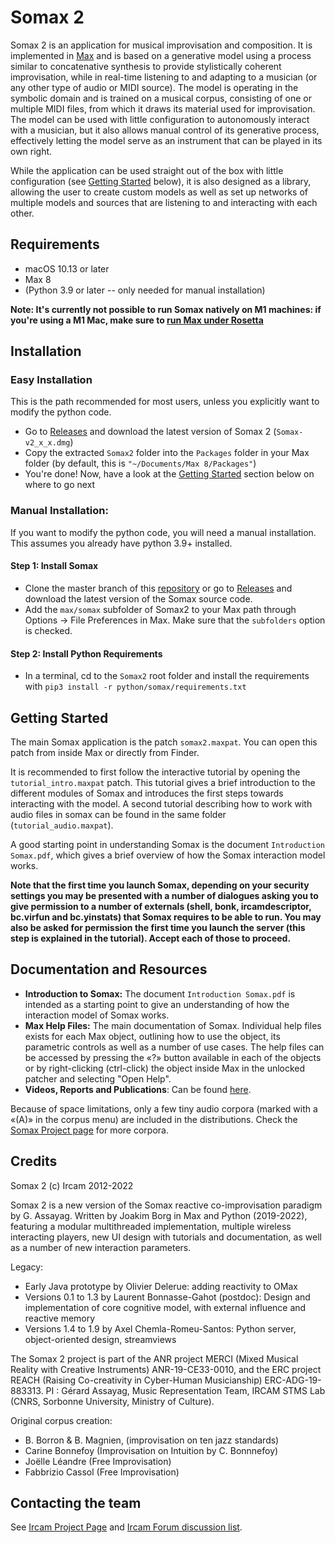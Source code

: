 # Somax 2
Somax 2 is an application for musical improvisation and composition. It is implemented in [Max](https://cycling74.com/products/max/) and is based on a generative model using a process similar to concatenative synthesis to provide stylistically coherent improvisation, while in real-time listening to and adapting to a musician (or any other type of audio or MIDI source). The model is operating in the symbolic domain and is trained on a musical corpus, consisting of one or multiple MIDI files, from which it draws its material used for improvisation. The model can be used with little configuration to autonomously interact with a musician, but it also allows manual control of its generative process, effectively letting the model serve as an instrument that can be played in its own right.

While the application can be used straight out of the box with little configuration (see [Getting Started](#Getting-started) below), it is also designed as a library, allowing the user to create custom models as well as set up networks of multiple models and sources that are listening to and interacting with each other.

## Requirements

* macOS 10.13 or later 
* Max 8
* (Python 3.9 or later -- only needed for manual installation)

**Note: It's currently not possible to run Somax natively on M1 machines: if you're using a M1 Mac, make sure to [run Max under Rosetta](https://docs.cycling74.com/max8/vignettes/apple_arm64)** 

## Installation

### Easy Installation

This is the path recommended for most users, unless you explicitly want to modify the python code.

* Go to [Releases](https://github.com/DYCI2/Somax2/releases) and download the latest version of Somax 2 (`Somax-v2_x_x.dmg`)
* Copy the extracted `Somax2` folder  into the `Packages` folder in your Max folder (by default, this is `"~/Documents/Max 8/Packages"`)
* You're done! Now, have a look at the [Getting Started](#getting-started) section below on where to go next


### Manual Installation:
If you want to modify the python code, you will need a manual installation. This assumes you already have python 3.9+ installed.

#### Step 1: Install Somax

* Clone the master branch of this [repository](https://github.com/DYCI2/Somax2) or go to [Releases](https://github.com/DYCI2/Somax2/releases) and download the latest version of the Somax source code.
* Add the `max/somax` subfolder of Somax2 to your Max path through Options -> File Preferences in Max. Make sure that the `subfolders` option is checked.

#### Step 2: Install Python Requirements 

* In a terminal, cd to the `Somax2` root folder and install the requirements with `pip3 install -r python/somax/requirements.txt`

## Getting Started
The main Somax application is the patch `somax2.maxpat`. You can open this patch from inside Max or directly from Finder. 

It is recommended to first follow the interactive tutorial by opening the `tutorial_intro.maxpat` patch. This tutorial gives a brief introduction to the different modules of Somax and introduces the first steps towards interacting with the model. A second tutorial describing how to work with audio files in somax can be found in the same folder (`tutorial_audio.maxpat`). 

A good starting point in understanding Somax is the document `Introduction Somax.pdf`, which gives a brief overview of how the Somax interaction model works.

**Note that the first time you launch Somax, depending on your security settings you may be presented with a number of dialogues asking you to give permission to a number of externals (shell, bonk, ircamdescriptor, bc.virfun and bc.yinstats) that Somax requires to be able to run. You may also be asked for permission the first time you launch the server (this step is explained in the tutorial). Accept each of those to proceed.**

## Documentation and Resources

* **Introduction to Somax:** The document `Introduction Somax.pdf` is intended as a starting point to give an understanding of how the interaction model of Somax works.
* **Max Help Files:** The main documentation of Somax. Individual help files exists for each Max object, outlining how to use the object, its parametric controls as well as a number of use cases. The help files can be accessed by pressing the «?» button available in each of the objects or by right-clicking (ctrl-click) the object inside Max in the unlocked patcher and selecting "Open Help".
* **Videos, Reports and Publications**: Can be found [here](http://repmus.ircam.fr/somax/home).

Because of space limitations, only a few tiny audio corpora (marked with a «(A)» in the corpus menu) are included in the distributions. Check the [Somax Project page](https://www.stms-lab.fr/projects/pages/somax2/) for more corpora.

## Credits
Somax 2 (c) Ircam 2012-2022

Somax 2 is a new version of the Somax reactive co-improvisation paradigm by G. Assayag. Written by Joakim Borg in Max and Python (2019-2022), featuring a modular multithreaded implementation, multiple wireless interacting players, new UI design with tutorials and documentation, as well as a number of new interaction parameters. 


Legacy:

* Early Java prototype by Olivier Delerue: adding reactivity to OMax
* Versions 0.1 to 1.3 by Laurent Bonnasse-Gahot (postdoc): Design and implementation of core cognitive model, with external influence and reactive memory 
* Versions 1.4 to 1.9 by Axel Chemla-Romeu-Santos: Python server, object-oriented design, streamviews

The Somax 2 project is part of the ANR project MERCI (Mixed Musical Reality with Creative Instruments) ANR-19-CE33-0010, and the ERC project REACH (Raising Co-creativity in Cyber-Human Musicianship) ERC-ADG-19-883313. PI : Gérard Assayag, Music Representation Team, IRCAM STMS Lab (CNRS, Sorbonne University, Ministry of Culture).

Original corpus creation: 
* B. Borron & B. Magnien, (improvisation on ten jazz standards)  
* Carine Bonnefoy (Improvisation on Intuition by C. Bonnnefoy)
* Joëlle Léandre (Free Improvisation)
* Fabbrizio Cassol (Free Improvisation)


## Contacting the team

See [Ircam Project Page](https://www.stms-lab.fr/projects/pages/somax2/) and [Ircam Forum discussion list](https://forum.ircam.fr/projects/detail/somax-2/).
